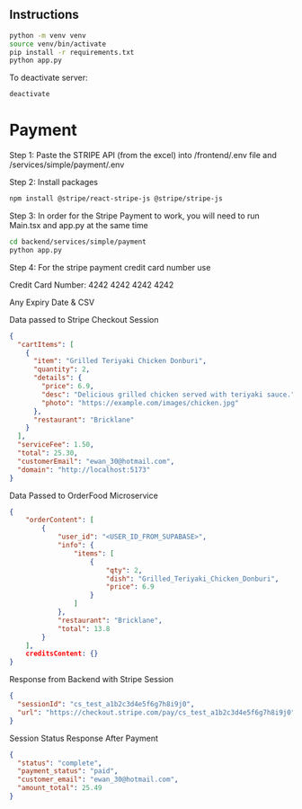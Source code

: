 ## Instructions

```bash
python -m venv venv
source venv/bin/activate
pip install -r requirements.txt
python app.py
```

To deactivate server:

```bash
deactivate
```

<h1>Payment</h1>

Step 1: Paste the STRIPE API (from the excel) into /frontend/.env file and /services/simple/payment/.env

Step 2: Install packages

```bash
npm install @stripe/react-stripe-js @stripe/stripe-js
```

Step 3: In order for the Stripe Payment to work, you will need to run Main.tsx and app.py at the same time

```bash
cd backend/services/simple/payment
python app.py
```

Step 4: For the stripe payment credit card number use

<p>Credit Card Number: 4242 4242 4242 4242</p>
<p>Any Expiry Date & CSV</p>


Data passed to Stripe Checkout Session
```json
{
  "cartItems": [
    {
      "item": "Grilled Teriyaki Chicken Donburi",
      "quantity": 2,
      "details": {
        "price": 6.9,
        "desc": "Delicious grilled chicken served with teriyaki sauce.",
        "photo": "https://example.com/images/chicken.jpg"
      },
      "restaurant": "Bricklane"
    }
  ],
  "serviceFee": 1.50,
  "total": 25.30,
  "customerEmail": "ewan_30@hotmail.com",
  "domain": "http://localhost:5173"
}
```

Data Passed to OrderFood Microservice
```json
{
    "orderContent": [
        {
            "user_id": "<USER_ID_FROM_SUPABASE>",
            "info": {
                "items": [
                    {
                        "qty": 2,
                        "dish": "Grilled_Teriyaki_Chicken_Donburi",
                        "price": 6.9
                    }
                ]
            },
            "restaurant": "Bricklane",
            "total": 13.8
        }
    ],
    creditsContent: {}
}
```

Response from Backend with Stripe Session
```json
{
  "sessionId": "cs_test_a1b2c3d4e5f6g7h8i9j0",
  "url": "https://checkout.stripe.com/pay/cs_test_a1b2c3d4e5f6g7h8i9j0"
}
```

Session Status Response After Payment
```json
{
  "status": "complete",
  "payment_status": "paid",
  "customer_email": "ewan_30@hotmail.com",
  "amount_total": 25.49
}
```
